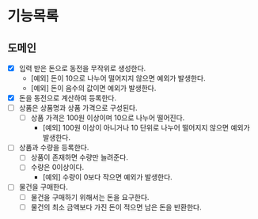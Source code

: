 # 기능목록

## 도메인

- [x] 입력 받은 돈으로 동전을 무작위로 생성한다.
  - [예외] 돈이 10으로 나누어 떨어지지 않으면 예외가 발생한다.
  - [예외] 돈이 음수의 값이면 예외가 발생한다.
- [x] 돈을 동전으로 계산하여 등록한다.
- [ ] 상품은 상품명과 상품 가격으로 구성된다.
  - [ ] 상품 가격은 100원 이상이며 10으로 나누어 떨어진다.
    - [예외] 100원 이상이 아니거나 10 단위로 나누어 떨어지지 않으면 예외가 발생한다.
- [ ] 상품과 수량을 등록한다.
  - [ ] 상품이 존재하면 수량만 늘려준다.
  - [ ] 수량은 0이상이다.
    - [예외] 수량이 0보다 작으면 예외가 발생한다.
- [ ] 물건을 구매한다.
  - [ ] 물건을 구매하기 위해서는 돈을 요구한다.
  - [ ] 물건의 최소 금액보다 가진 돈이 적으면 남은 돈을 반환한다.